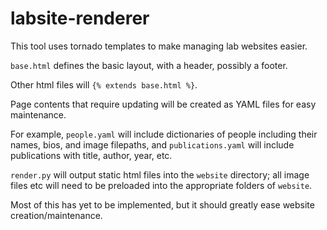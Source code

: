 # labsite-renderer

This tool uses tornado templates to make managing lab websites easier.

`base.html` defines the basic layout, with a header, possibly a footer.

Other html files will `{% extends base.html %}`.

Page contents that require updating will be created as YAML files for easy maintenance.

For example, `people.yaml` will include dictionaries of people including their names, bios, and image filepaths, and `publications.yaml` will include publications with title, author, year, etc.

`render.py` will output static html files into the `website` directory; all image files etc will need to be preloaded into the appropriate folders of `website`.

Most of this has yet to be implemented, but it should greatly ease website creation/maintenance.
